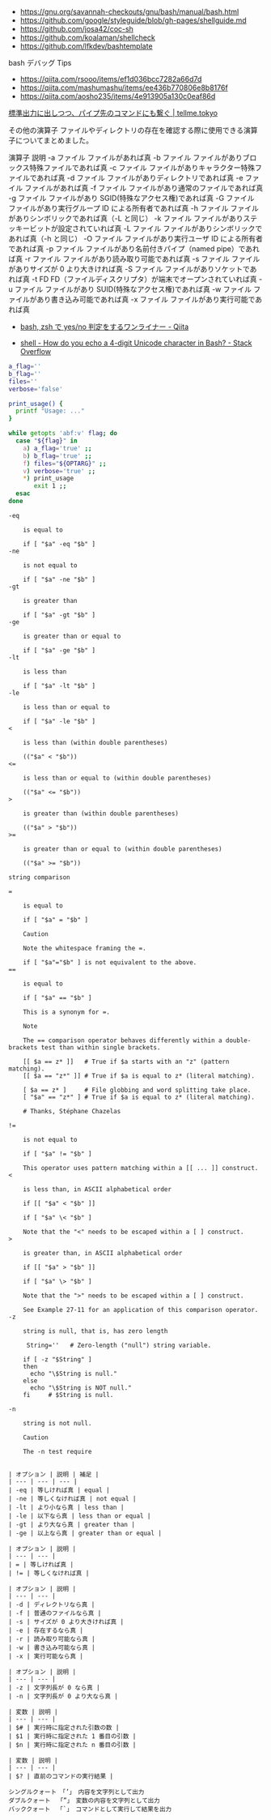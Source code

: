 - https://gnu.org/savannah-checkouts/gnu/bash/manual/bash.html
- https://github.com/google/styleguide/blob/gh-pages/shellguide.md
- https://github.com/josa42/coc-sh
- https://github.com/koalaman/shellcheck
- https://github.com/lfkdev/bashtemplate

bash デバッグ Tips

- https://qiita.com/rsooo/items/ef1d036bcc7282a66d7d
- https://qiita.com/mashumashu/items/ee436b770806e8b8176f
- https://qiita.com/aosho235/items/4e913905a130c0eaf86d

[標準出力に出しつつ、パイプ先のコマンドにも繋ぐ | tellme.tokyo](https://tellme.tokyo/post/2020/02/07/tee-command/)

その他の演算子
ファイルやディレクトリの存在を確認する際に使用できる演算子についてまとめました。

演算子 説明
-a ファイル ファイルがあれば真
-b ファイル ファイルがありブロックス特殊ファイルであれば真
-c ファイル ファイルがありキャラクター特殊ファイルであれば真
-d ファイル ファイルがありディレクトリであれば真
-e ファイル ファイルがあれば真
-f ファイル ファイルがあり通常のファイルであれば真
-g ファイル ファイルがあり SGID(特殊なアクセス権)であれば真
-G ファイル ファイルがあり実行グループ ID による所有者であれば真
-h ファイル ファイルがありシンボリックであれば真（-L と同じ）
-k ファイル ファイルがありステッキービットが設定されていれば真
-L ファイル ファイルがありシンボリックであれば真（-h と同じ）
-O ファイル ファイルがあり実行ユーザ ID による所有者であれば真
-p ファイル ファイルがあり名前付きパイプ（named pipe）であれば真
-r ファイル ファイルがあり読み取り可能であれば真
-s ファイル ファイルがありサイズが 0 より大きければ真
-S ファイル ファイルがありソケットであれば真
-t FD FD（ファイルディスクリプタ）が端末でオープンされていれば真
-u ファイル ファイルがあり SUID(特殊なアクセス権)であれば真
-w ファイル ファイルがあり書き込み可能であれば真
-x ファイル ファイルがあり実行可能であれば真

- [bash, zsh で yes/no 判定をするワンライナー - Qiita](https://qiita.com/u1and0/items/a628db9644a72b11584c)

- [shell - How do you echo a 4-digit Unicode character in Bash? - Stack Overflow](https://stackoverflow.com/questions/602912/how-do-you-echo-a-4-digit-unicode-character-in-bash)

```bash
a_flag=''
b_flag=''
files=''
verbose='false'

print_usage() {
  printf "Usage: ..."
}

while getopts 'abf:v' flag; do
  case "${flag}" in
    a) a_flag='true' ;;
    b) b_flag='true' ;;
    f) files="${OPTARG}" ;;
    v) verbose='true' ;;
    *) print_usage
       exit 1 ;;
  esac
done
```

```
-eq

    is equal to

    if [ "$a" -eq "$b" ]
-ne

    is not equal to

    if [ "$a" -ne "$b" ]
-gt

    is greater than

    if [ "$a" -gt "$b" ]
-ge

    is greater than or equal to

    if [ "$a" -ge "$b" ]
-lt

    is less than

    if [ "$a" -lt "$b" ]
-le

    is less than or equal to

    if [ "$a" -le "$b" ]
<

    is less than (within double parentheses)

    (("$a" < "$b"))
<=

    is less than or equal to (within double parentheses)

    (("$a" <= "$b"))
>

    is greater than (within double parentheses)

    (("$a" > "$b"))
>=

    is greater than or equal to (within double parentheses)

    (("$a" >= "$b"))

string comparison

=

    is equal to

    if [ "$a" = "$b" ]

    Caution	

    Note the whitespace framing the =.

    if [ "$a"="$b" ] is not equivalent to the above.
==

    is equal to

    if [ "$a" == "$b" ]

    This is a synonym for =.

    Note	

    The == comparison operator behaves differently within a double-brackets test than within single brackets.

    [[ $a == z* ]]   # True if $a starts with an "z" (pattern matching).
    [[ $a == "z*" ]] # True if $a is equal to z* (literal matching).

    [ $a == z* ]     # File globbing and word splitting take place.
    [ "$a" == "z*" ] # True if $a is equal to z* (literal matching).

    # Thanks, Stéphane Chazelas

!=

    is not equal to

    if [ "$a" != "$b" ]

    This operator uses pattern matching within a [[ ... ]] construct.
<

    is less than, in ASCII alphabetical order

    if [[ "$a" < "$b" ]]

    if [ "$a" \< "$b" ]

    Note that the "<" needs to be escaped within a [ ] construct.
>

    is greater than, in ASCII alphabetical order

    if [[ "$a" > "$b" ]]

    if [ "$a" \> "$b" ]

    Note that the ">" needs to be escaped within a [ ] construct.

    See Example 27-11 for an application of this comparison operator.
-z

    string is null, that is, has zero length

     String=''   # Zero-length ("null") string variable.

    if [ -z "$String" ]
    then
      echo "\$String is null."
    else
      echo "\$String is NOT null."
    fi     # $String is null.

-n

    string is not null.

    Caution	

    The -n test require

```

```

| オプション | 説明 | 補足 |
| --- | --- | --- |
| -eq | 等しければ真 | equal |
| -ne | 等しくなければ真 | not equal |
| -lt | より小なら真 | less than |
| -le | 以下なら真 | less than or equal |
| -gt | より大なら真 | greater than |
| -ge | 以上なら真 | greater than or equal |

| オプション | 説明 |
| --- | --- |
| = | 等しければ真 |
| != | 等しくなければ真 |

| オプション | 説明 |
| --- | --- |
| -d | ディレクトリなら真 |
| -f | 普通のファイルなら真 |
| -s | サイズが 0 より大きければ真 |
| -e | 存在するなら真 |
| -r | 読み取り可能なら真 |
| -w | 書き込み可能なら真 |
| -x | 実行可能なら真 |

| オプション | 説明 |
| --- | --- |
| -z | 文字列長が 0 なら真 |
| -n | 文字列長が 0 より大なら真 |

| 変数 | 説明 |
| --- | --- |
| $# | 実行時に指定された引数の数 |
| $1 | 実行時に指定された 1 番目の引数 |
| $n | 実行時に指定された n 番目の引数 |

| 変数 | 説明 |
| --- | --- |
| $? | 直前のコマンドの実行結果 |

シングルクォート　「’」　内容を文字列として出力
ダブルクォート 　「”」　変数の内容を文字列として出力
バッククォート 　「`」　コマンドとして実行して結果を出力
